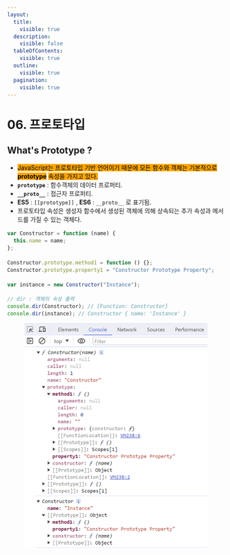```yaml
---
layout:
  title:
    visible: true
  description:
    visible: false
  tableOfContents:
    visible: true
  outline:
    visible: true
  pagination:
    visible: true
---
```


# 06. 프로토타입

## What's Prototype ?

* <mark style="background-color:orange;">JavaScript는 프로토타입 기반 언어이기 때문에 모든 함수와 객체는 기본적으로</mark> <mark style="background-color:orange;"></mark><mark style="background-color:orange;">**prototype**</mark> <mark style="background-color:orange;"></mark><mark style="background-color:orange;">속성을 가지고 있다.</mark>
* **`prototype`** :  함수객체의 데이터 프로퍼티.
* **`__proto__`** : 접근자 프로퍼티.
* **ES5** : `[[prototype]]` , **ES6** : `__proto__`  로 표기됨.
* 프로토타입 속성은 생성자 함수에서 생성된 객체에 의해 상속되는 추가 속성과 메서드를 가질 수 있는 객체다.

```javascript
var Constructor = function (name) {
  this.name = name;
};

Constructor.prototype.method1 = function () {};
Constructor.prototype.property1 = "Constructor Prototype Property";

var instance = new Constructor("Instance");

// dir : 객체의 속성 출력
console.dir(Constructor); // [Function: Constructor]
console.dir(instance); // Constructor { name: 'Instance' }
```

<div align="left">

<figure><img src="../../.gitbook/assets/2024-01-15 18 56 50.png" alt="" width="563"><figcaption></figcaption></figure>

</div>
